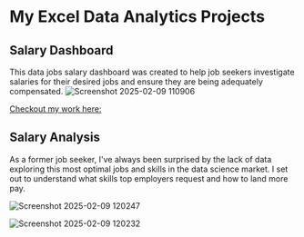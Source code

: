 # My Excel Data Analytics Projects

## Salary Dashboard
This data jobs salary dashboard was created to help job seekers investigate salaries for their desired jobs and ensure they are being adequately compensated.
![Screenshot 2025-02-09 110906](https://github.com/user-attachments/assets/000137a7-3b98-46f2-978e-28648720c17b)  

[Checkout my work here:](Project_2-Analysis)

## Salary Analysis
As a former job seeker, I've always been surprised by the lack of data exploring this most optimal jobs and skills in the data science market. I set out to understand what skills top employers request and how to land more pay.

![Screenshot 2025-02-09 120247](https://github.com/user-attachments/assets/784b40dd-148f-4ab7-aeca-f0c70bbb60b8)

![Screenshot 2025-02-09 120232](https://github.com/user-attachments/assets/3838130f-0a3c-479f-b3dc-6dbf0dd70336)
